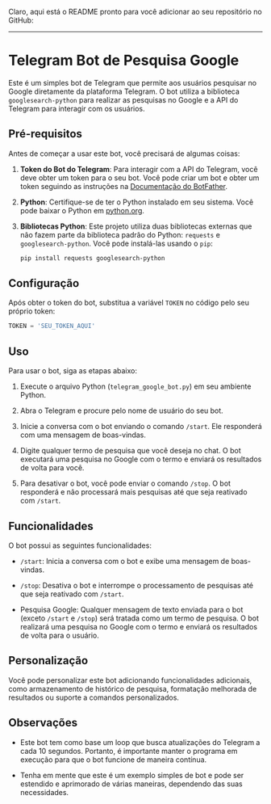 Claro, aqui está o README pronto para você adicionar ao seu repositório no GitHub:

---

# Telegram Bot de Pesquisa Google

Este é um simples bot de Telegram que permite aos usuários pesquisar no Google diretamente da plataforma Telegram. O bot utiliza a biblioteca `googlesearch-python` para realizar as pesquisas no Google e a API do Telegram para interagir com os usuários.

## Pré-requisitos

Antes de começar a usar este bot, você precisará de algumas coisas:

1. **Token do Bot do Telegram**: Para interagir com a API do Telegram, você deve obter um token para o seu bot. Você pode criar um bot e obter um token seguindo as instruções na [Documentação do BotFather](https://core.telegram.org/bots#botfather).

2. **Python**: Certifique-se de ter o Python instalado em seu sistema. Você pode baixar o Python em [python.org](https://www.python.org/downloads/).

3. **Bibliotecas Python**: Este projeto utiliza duas bibliotecas externas que não fazem parte da biblioteca padrão do Python: `requests` e `googlesearch-python`. Você pode instalá-las usando o `pip`:

   ```bash
   pip install requests googlesearch-python
   ```

## Configuração

Após obter o token do bot, substitua a variável `TOKEN` no código pelo seu próprio token:

```python
TOKEN = 'SEU_TOKEN_AQUI'
```

## Uso

Para usar o bot, siga as etapas abaixo:

1. Execute o arquivo Python (`telegram_google_bot.py`) em seu ambiente Python.

2. Abra o Telegram e procure pelo nome de usuário do seu bot.

3. Inicie a conversa com o bot enviando o comando `/start`. Ele responderá com uma mensagem de boas-vindas.

4. Digite qualquer termo de pesquisa que você deseja no chat. O bot executará uma pesquisa no Google com o termo e enviará os resultados de volta para você.

5. Para desativar o bot, você pode enviar o comando `/stop`. O bot responderá e não processará mais pesquisas até que seja reativado com `/start`.

## Funcionalidades

O bot possui as seguintes funcionalidades:

- `/start`: Inicia a conversa com o bot e exibe uma mensagem de boas-vindas.

- `/stop`: Desativa o bot e interrompe o processamento de pesquisas até que seja reativado com `/start`.

- Pesquisa Google: Qualquer mensagem de texto enviada para o bot (exceto `/start` e `/stop`) será tratada como um termo de pesquisa. O bot realizará uma pesquisa no Google com o termo e enviará os resultados de volta para o usuário.

## Personalização

Você pode personalizar este bot adicionando funcionalidades adicionais, como armazenamento de histórico de pesquisa, formatação melhorada de resultados ou suporte a comandos personalizados.

## Observações

- Este bot tem como base um loop que busca atualizações do Telegram a cada 10 segundos. Portanto, é importante manter o programa em execução para que o bot funcione de maneira contínua.

- Tenha em mente que este é um exemplo simples de bot e pode ser estendido e aprimorado de várias maneiras, dependendo das suas necessidades.
